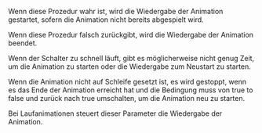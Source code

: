 Wenn diese Prozedur wahr ist, wird die Wiedergabe der Animation gestartet, sofern die Animation nicht bereits abgespielt wird.

Wenn diese Prozedur falsch zurückgibt, wird die Wiedergabe der Animation beendet.

Wenn der Schalter zu schnell läuft, gibt es möglicherweise nicht genug Zeit, um die Animation zu starten oder die Wiedergabe zum Neustart zu starten.

Wenn die Animation nicht auf Schleife gesetzt ist, es wird gestoppt, wenn es das Ende der Animation erreicht hat und die Bedingung muss von true to false und zurück nach true umschalten, um die Animation neu zu starten.

Bei Laufanimationen steuert dieser Parameter die Wiedergabe der Animation.